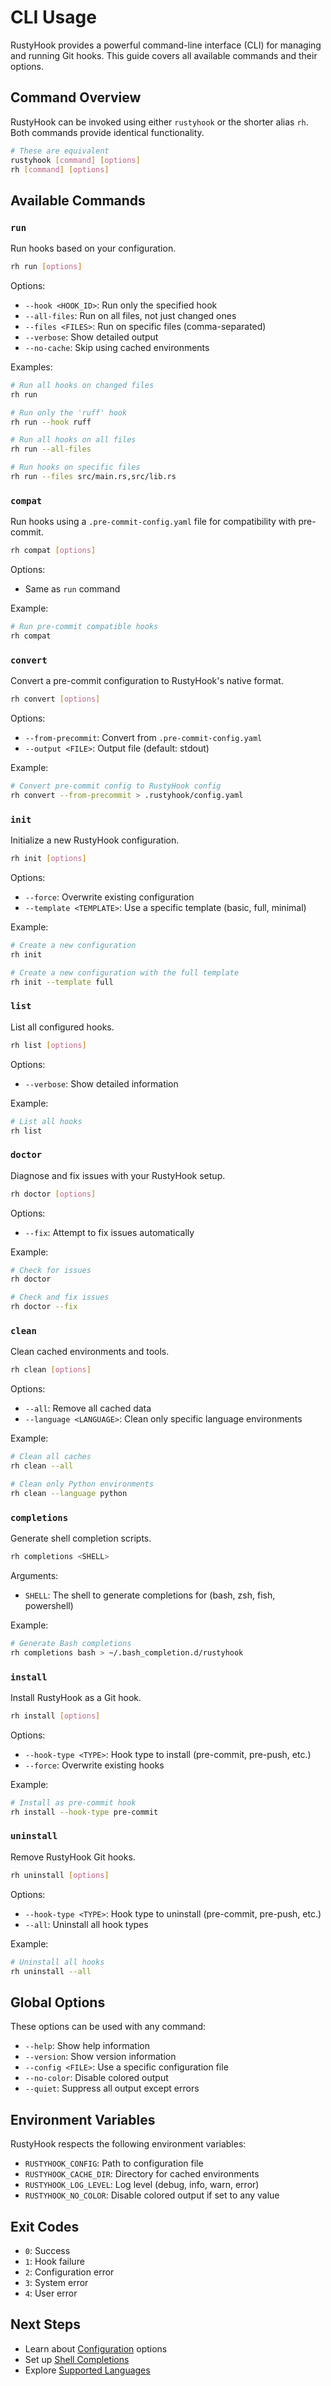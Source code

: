 # CLI Usage

RustyHook provides a powerful command-line interface (CLI) for managing and running Git hooks. This guide covers all available commands and their options.

## Command Overview

RustyHook can be invoked using either `rustyhook` or the shorter alias `rh`. Both commands provide identical functionality.

```sh
# These are equivalent
rustyhook [command] [options]
rh [command] [options]
```

## Available Commands

### `run`

Run hooks based on your configuration.

```sh
rh run [options]
```

Options:
- `--hook <HOOK_ID>`: Run only the specified hook
- `--all-files`: Run on all files, not just changed ones
- `--files <FILES>`: Run on specific files (comma-separated)
- `--verbose`: Show detailed output
- `--no-cache`: Skip using cached environments

Examples:
```sh
# Run all hooks on changed files
rh run

# Run only the 'ruff' hook
rh run --hook ruff

# Run all hooks on all files
rh run --all-files

# Run hooks on specific files
rh run --files src/main.rs,src/lib.rs
```

### `compat`

Run hooks using a `.pre-commit-config.yaml` file for compatibility with pre-commit.

```sh
rh compat [options]
```

Options:
- Same as `run` command

Example:
```sh
# Run pre-commit compatible hooks
rh compat
```

### `convert`

Convert a pre-commit configuration to RustyHook's native format.

```sh
rh convert [options]
```

Options:
- `--from-precommit`: Convert from `.pre-commit-config.yaml`
- `--output <FILE>`: Output file (default: stdout)

Example:
```sh
# Convert pre-commit config to RustyHook config
rh convert --from-precommit > .rustyhook/config.yaml
```

### `init`

Initialize a new RustyHook configuration.

```sh
rh init [options]
```

Options:
- `--force`: Overwrite existing configuration
- `--template <TEMPLATE>`: Use a specific template (basic, full, minimal)

Example:
```sh
# Create a new configuration
rh init

# Create a new configuration with the full template
rh init --template full
```

### `list`

List all configured hooks.

```sh
rh list [options]
```

Options:
- `--verbose`: Show detailed information

Example:
```sh
# List all hooks
rh list
```

### `doctor`

Diagnose and fix issues with your RustyHook setup.

```sh
rh doctor [options]
```

Options:
- `--fix`: Attempt to fix issues automatically

Example:
```sh
# Check for issues
rh doctor

# Check and fix issues
rh doctor --fix
```

### `clean`

Clean cached environments and tools.

```sh
rh clean [options]
```

Options:
- `--all`: Remove all cached data
- `--language <LANGUAGE>`: Clean only specific language environments

Example:
```sh
# Clean all caches
rh clean --all

# Clean only Python environments
rh clean --language python
```

### `completions`

Generate shell completion scripts.

```sh
rh completions <SHELL>
```

Arguments:
- `SHELL`: The shell to generate completions for (bash, zsh, fish, powershell)

Example:
```sh
# Generate Bash completions
rh completions bash > ~/.bash_completion.d/rustyhook
```

### `install`

Install RustyHook as a Git hook.

```sh
rh install [options]
```

Options:
- `--hook-type <TYPE>`: Hook type to install (pre-commit, pre-push, etc.)
- `--force`: Overwrite existing hooks

Example:
```sh
# Install as pre-commit hook
rh install --hook-type pre-commit
```

### `uninstall`

Remove RustyHook Git hooks.

```sh
rh uninstall [options]
```

Options:
- `--hook-type <TYPE>`: Hook type to uninstall (pre-commit, pre-push, etc.)
- `--all`: Uninstall all hook types

Example:
```sh
# Uninstall all hooks
rh uninstall --all
```

## Global Options

These options can be used with any command:

- `--help`: Show help information
- `--version`: Show version information
- `--config <FILE>`: Use a specific configuration file
- `--no-color`: Disable colored output
- `--quiet`: Suppress all output except errors

## Environment Variables

RustyHook respects the following environment variables:

- `RUSTYHOOK_CONFIG`: Path to configuration file
- `RUSTYHOOK_CACHE_DIR`: Directory for cached environments
- `RUSTYHOOK_LOG_LEVEL`: Log level (debug, info, warn, error)
- `RUSTYHOOK_NO_COLOR`: Disable colored output if set to any value

## Exit Codes

- `0`: Success
- `1`: Hook failure
- `2`: Configuration error
- `3`: System error
- `4`: User error

## Next Steps

- Learn about [Configuration](configuration.md) options
- Set up [Shell Completions](shell-completions.md)
- Explore [Supported Languages](../reference/supported-languages.md)